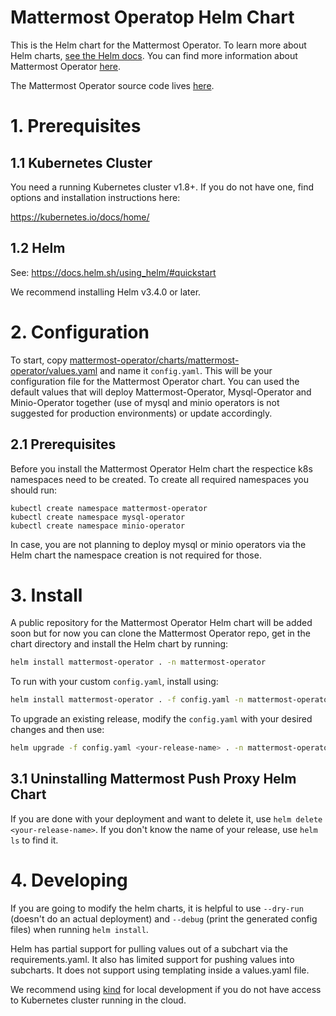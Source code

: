 Mattermost Operatop Helm Chart
====================================================

This is the Helm chart for the Mattermost Operator. To learn more about Helm charts, [see the Helm docs](https://helm.sh/docs/). You can find more information about Mattermost Operator [here](https://github.com/mattermost/mattermost-operator/blob/master/README.md).

The Mattermost Operator source code lives [here](https://github.com/mattermost/mattermost-operator).

# 1. Prerequisites

## 1.1 Kubernetes Cluster

You need a running Kubernetes cluster v1.8+. If you do not have one, find options and installation instructions here:

https://kubernetes.io/docs/home/

## 1.2 Helm

See: https://docs.helm.sh/using_helm/#quickstart

We recommend installing Helm v3.4.0 or later.


# 2. Configuration

To start, copy [mattermost-operator/charts/mattermost-operator/values.yaml](https://github.com/mattermost/mattermost-operator/blob/master/charts/mattermost-operator/values.yaml) and name it `config.yaml`. This will be your configuration file for the Mattermost Operator chart. You can used the default values that will deploy Mattermost-Operator, Mysql-Operator and Minio-Operator together (use of mysql and minio operators is not suggested for production environments) or update accordingly.

## 2.1 Prerequisites

Before you install the Mattermost Operator Helm chart the respectice k8s namespaces need to be created. To create all required namespaces you should run:

```
kubectl create namespace mattermost-operator
kubectl create namespace mysql-operator
kubectl create namespace minio-operator
```

In case, you are not planning to deploy mysql or minio operators via the Helm chart the namespace creation is not required for those.

# 3. Install

A public repository for the Mattermost Operator Helm chart will be added soon but for now you can clone the Mattermost Operator repo, get in the chart directory and install the Helm chart by running:

```bash
helm install mattermost-operator . -n mattermost-operator
```

To run with your custom `config.yaml`, install using:

```bash
helm install mattermost-operator . -f config.yaml -n mattermost-operator
```

To upgrade an existing release, modify the `config.yaml` with your desired changes and then use:
```bash
helm upgrade -f config.yaml <your-release-name> . -n mattermost-operator
```

## 3.1 Uninstalling Mattermost Push Proxy Helm Chart

If you are done with your deployment and want to delete it, use `helm delete <your-release-name>`. If you don't know the name of your release, use `helm ls` to find it.


# 4. Developing

If you are going to modify the helm charts, it is helpful to use `--dry-run` (doesn't do an actual deployment) and `--debug` (print the generated config files) when running `helm install`.

Helm has partial support for pulling values out of a subchart via the requirements.yaml. It also has limited support for pushing values into subcharts. It does not support using templating inside a values.yaml file.

We recommend using [kind](https://github.com/kubernetes-sigs/kind) for local development if you do not have access to Kubernetes cluster running in the cloud.
